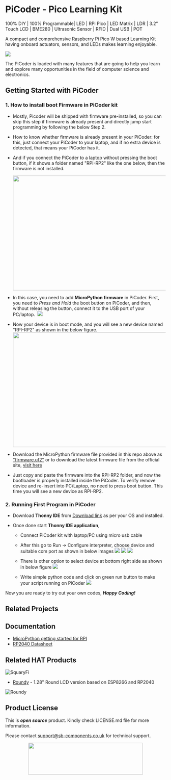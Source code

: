 # PiCoder - Pico Learning Kit
100% DIY | 100% Programmable| LED | RPi Pico | LED Matrix | LDR | 3.2" Touch LCD | BME280 | Ultrasonic Sensor | RFID | Dual USB | POT

A compact and comprehensive Raspberry Pi Pico W based Learning Kit having onboard actuators, sensors, and LEDs makes learning enjoyable.


<img src= "https://github.com/sbcshop/PiCoder-Software/blob/main/images/picoder_kits.png"/>

The PiCoder is loaded with many features that are going to help you learn and explore many opportunities in the field of computer science and electronics.

## Getting Started with PiCoder  
### 1. How to install boot Firmware in PiCoder kit

- Mostly, Picoder will be shipped with firmware pre-installed, so you can skip this step if firmware is already present and directly jump start programming by following the below Step 2.
- How to know whether firmware is already present in your PiCoder: for this, just connect your PiCoder to your laptop, and if no extra device is detected, that means your PiCoder has it.
- And if you connect the PiCoder to a laptop without pressing the boot button, if it shows a folder named "RPI-RP2" like the one below, then the firmware is not installed.
  
   <img src= "https://github.com/sbcshop/PiCoder-Software/blob/main/images/RPI_folder.jpg" width="720" height="360"/>

- In this case, you need to add **MicroPython firmware** in PiCoder. First,  you need to *Press and Hold* the boot button on PiCoder, and then, without releasing the button, connect it to the USB port of your PC/laptop. 
  <img src= "https://github.com/sbcshop/PiCoder-Software/blob/main/images/picoder_boot_mode.gif" />

- Now your device is in boot mode, and you will see a new device named "RPI-RP2" as shown in the below figure.
  <img src= "https://github.com/sbcshop/PiCoder-Software/blob/main/images/RPI_folder.jpg" width="720" height="360"/>

- Download the MicroPython firmware file provided in this repo above as ["firmware.uf2"](https://github.com/sbcshop/HackyPi-Software/blob/main/firmware.uf2)
or to download the latest firmware file from the official site, [visit here](https://micropython.org/download/rp2-pico-w/)     
     
- Just copy and paste the firmware into the RPI-RP2 folder, and now the bootloader is properly installed inside the PiCoder. To verify remove device and re-insert into PC/Laptop, no need to press boot button. This time you will see a new device as RPI-RP2.


### 2. Running First Program in PiCoder
- Download **Thonny IDE** from [Download link](https://thonny.org/) as per your OS and installed.

- Once done start **Thonny IDE application**,
  - Connect PiCoder kit with laptop/PC using micro usb cable
  
  - After this go to Run -> Configure interpreter, choose device and suitable com port as shown in below images
    <img src= "https://github.com/sbcshop/PiCoder-Software/blob/main/images/img1.jpg" />
    <img src= "https://github.com/sbcshop/PiCoder-Software/blob/main/images/img2.jpg" />
    <img src= "https://github.com/sbcshop/PiCoder-Software/blob/main/images/img3.jpg" />
    
   - There is other option to select device at bottom right side as shown in below figure
     <img src= "https://github.com/sbcshop/PiCoder-Software/blob/main/images/img4.jpg" />
   
   - Write simple python code and click on green run button to make your script running on PiCoder
     <img src= "https://github.com/sbcshop/PiCoder-Software/blob/main/images/img5.jpg" />
    

Now you are ready to try out your own codes, **_Happy Coding!_**

## Related Projects

## Documentation
  * [MicroPython getting started for RPI](https://docs.micropython.org/en/latest/rp2/quickref.html)
  * [RP2040 Datasheet](https://github.com/sbcshop/HackyPi-Hardware/blob/main/Documents/rp2040-datasheet.pdf)


## Related HAT Products
 ![SquaryFi](https://cdn.shopify.com/s/files/1/1217/2104/products/2_12d19ffa-bcda-47bf-8ea9-bb76fc40aee3.png?v=1670307456&width=300)
 
 * [Roundy](https://shop.sb-components.co.uk/products/roundy?variant=39785171681363) - 1.28" Round LCD version based on ESP8266 and RP2040
 
 ![Roundy](https://cdn.shopify.com/s/files/1/1217/2104/products/roundypi.png?v=1650457581&width=300)

## Product License

This is ***open source*** product. Kindly check LICENSE.md file for more information.

Please contact support@sb-components.co.uk for technical support.
<p align="center">
  <img width="360" height="100" src="https://cdn.shopify.com/s/files/1/1217/2104/files/Logo_sb_component_3.png?v=1666086771&width=300">
</p>

